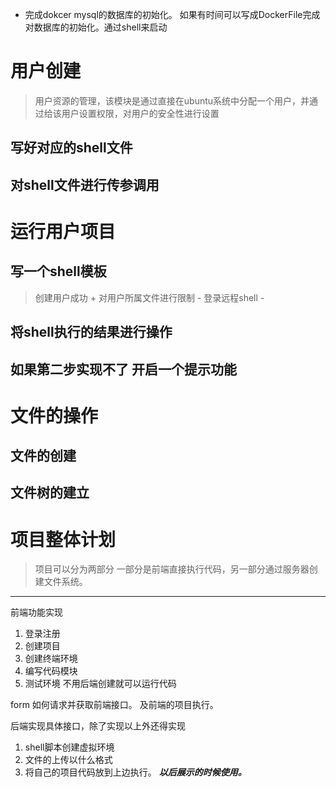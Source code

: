 * 完成dokcer mysql的数据库的初始化。  如果有时间可以写成DockerFile完成对数据库的初始化。通过shell来启动


# **用户创建**
> 用户资源的管理，该模块是通过直接在ubuntu系统中分配一个用户，并通过给该用户设置权限，对用户的安全性进行设置

## 写好对应的shell文件

## 对shell文件进行**传参**调用

# 运行用户项目

## 写一个shell模板

> 创建用户成功                +
> 对用户所属文件进行限制       -
> 登录远程shell              - 
>

## 将shell执行的结果进行操作

## 如果第二步实现不了 开启一个提示功能

# 文件的操作
## 文件的创建
## 文件树的建立


# 项目整体计划
> 项目可以分为两部分 一部分是前端直接执行代码，另一部分通过服务器创建文件系统。

*** 
前端功能实现

1. 登录注册
2. 创建项目
3. 创建终端环境
4. 编写代码模块
5. 测试环境 不用后端创建就可以运行代码

form 如何请求并获取前端接口。 及前端的项目执行。


后端实现具体接口，除了实现以上外还得实现
1. shell脚本创建虚拟环境
2. 文件的上传以什么格式
3. 将自己的项目代码放到上边执行。  ***以后展示的时候使用。***

